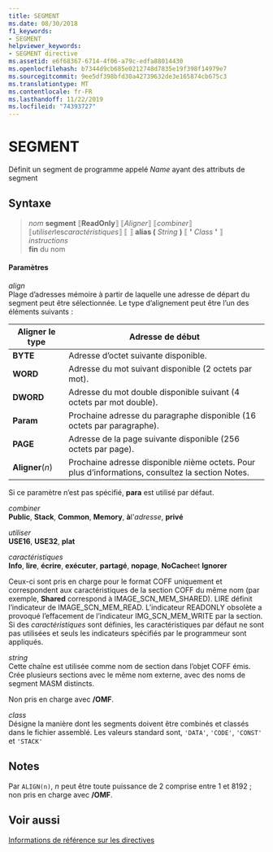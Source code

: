 ```yaml
---
title: SEGMENT
ms.date: 08/30/2018
f1_keywords:
- SEGMENT
helpviewer_keywords:
- SEGMENT directive
ms.assetid: e6f68367-6714-4f06-a79c-edfa88014430
ms.openlocfilehash: b7344d9cb685e0212748d7835e19f398f14979e7
ms.sourcegitcommit: 9ee5df398bfd30a42739632de3e165874cb675c3
ms.translationtype: MT
ms.contentlocale: fr-FR
ms.lasthandoff: 11/22/2019
ms.locfileid: "74393727"
---
```

# <a name="segment"></a>SEGMENT

Définit un segment de programme appelé *Name* ayant des attributs de segment

## <a name="syntax"></a>Syntaxe

> *nom* **segment** ⟦**ReadOnly**⟧ ⟦*Aligner*⟧ ⟦*combiner*⟧ ⟦*utiliser*les*caractéristiques*⟧ ⟦ ⟧ **alias (** _String_ **)** ⟦ __'__ *Class* __'__ ⟧ \
> *instructions*\
> **fin** du nom

#### <a name="parameters"></a>Paramètres

*align*<br/>
Plage d’adresses mémoire à partir de laquelle une adresse de départ du segment peut être sélectionnée. Le type d’alignement peut être l’un des éléments suivants :

|Aligner le type|Adresse de début|
|----------------|----------------------|
|**BYTE**|Adresse d’octet suivante disponible.|
|**WORD**|Adresse du mot suivant disponible (2 octets par mot).|
|**DWORD**|Adresse du mot double disponible suivant (4 octets par mot double).|
|**Param**|Prochaine adresse du paragraphe disponible (16 octets par paragraphe).|
|**PAGE**|Adresse de la page suivante disponible (256 octets par page).|
|**Aligner**(*n*)|Prochaine adresse disponible *n*ième octets. Pour plus d’informations, consultez la section Notes.|

Si ce paramètre n’est pas spécifié, **para** est utilisé par défaut.

*combiner*\
**Public**, **Stack**, **Common**, **Memory**, **à**l'<em>adresse</em>, **privé**

*utiliser*\
**USE16**, **USE32**, **plat**

*caractéristiques*\
**Info**, **lire**, **écrire**, **exécuter**, **partagé**, **nopage**, **NoCache**et **Ignorer**

Ceux-ci sont pris en charge pour le format COFF uniquement et correspondent aux caractéristiques de la section COFF du même nom (par exemple, **Shared** correspond à IMAGE_SCN_MEM_SHARED). LIRE définit l’indicateur de IMAGE_SCN_MEM_READ. L’indicateur READONLY obsolète a provoqué l’effacement de l’indicateur IMG_SCN_MEM_WRITE par la section. Si des *caractéristiques* sont définies, les caractéristiques par défaut ne sont pas utilisées et seuls les indicateurs spécifiés par le programmeur sont appliqués.

_string_\
Cette chaîne est utilisée comme nom de section dans l’objet COFF émis.  Crée plusieurs sections avec le même nom externe, avec des noms de segment MASM distincts.

Non pris en charge avec **/OMF**.

*class*\
Désigne la manière dont les segments doivent être combinés et classés dans le fichier assemblé. Les valeurs standard sont, `'DATA'`, `'CODE'`, `'CONST'` et `'STACK'`

## <a name="remarks"></a>Notes

Par `ALIGN(n)`, *n* peut être toute puissance de 2 comprise entre 1 et 8192 ; non pris en charge avec **/OMF**.

## <a name="see-also"></a>Voir aussi

[Informations de référence sur les directives](directives-reference.md)
